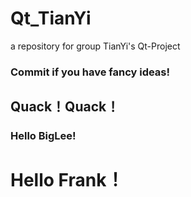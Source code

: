 # Qt_TianYi
a repository for group TianYi's Qt-Project
### Commit if you have fancy ideas!
## Quack！Quack！
### Hello BigLee!
# Hello Frank！

